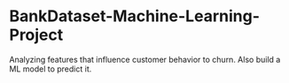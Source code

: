 # BankDataset-Machine-Learning-Project
Analyzing features that influence customer behavior to churn. Also build a ML model to predict it.
